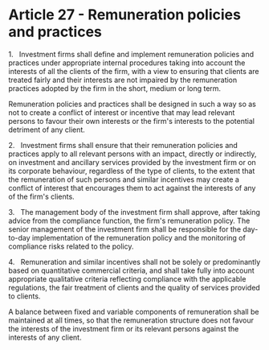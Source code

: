 # Article 27 - Remuneration policies and practices


1.   Investment firms shall define and implement remuneration policies and practices under appropriate internal procedures taking into account the interests of all the clients of the firm, with a view to ensuring that clients are treated fairly and their interests are not impaired by the remuneration practices adopted by the firm in the short, medium or long term.

Remuneration policies and practices shall be designed in such a way so as not to create a conflict of interest or incentive that may lead relevant persons to favour their own interests or the firm's interests to the potential detriment of any client.

2.   Investment firms shall ensure that their remuneration policies and practices apply to all relevant persons with an impact, directly or indirectly, on investment and ancillary services provided by the investment firm or on its corporate behaviour, regardless of the type of clients, to the extent that the remuneration of such persons and similar incentives may create a conflict of interest that encourages them to act against the interests of any of the firm's clients.

3.   The management body of the investment firm shall approve, after taking advice from the compliance function, the firm's remuneration policy. The senior management of the investment firm shall be responsible for the day-to-day implementation of the remuneration policy and the monitoring of compliance risks related to the policy.

4.   Remuneration and similar incentives shall not be solely or predominantly based on quantitative commercial criteria, and shall take fully into account appropriate qualitative criteria reflecting compliance with the applicable regulations, the fair treatment of clients and the quality of services provided to clients.

A balance between fixed and variable components of remuneration shall be maintained at all times, so that the remuneration structure does not favour the interests of the investment firm or its relevant persons against the interests of any client.
